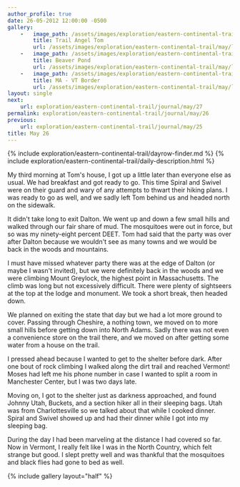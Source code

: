 ```yaml
---
author_profile: true
date: 26-05-2012 12:00:00 -0500
gallery:
    -   image_path: /assets/images/exploration/eastern-continental-trail/may/small/26-1.jpg
        title: Trail Angel Tom
        url: /assets/images/exploration/eastern-continental-trail/may/large/26-1.jpg
    -   image_path: /assets/images/exploration/eastern-continental-trail/may/small/26-2.jpg
        title: Beaver Pond
        url: /assets/images/exploration/eastern-continental-trail/may/large/26-2.jpg
    -   image_path: /assets/images/exploration/eastern-continental-trail/may/small/26-3.jpg
        title: MA - VT Border
        url: /assets/images/exploration/eastern-continental-trail/may/large/26-3.jpg
layout: single
next:
    url: exploration/eastern-continental-trail/journal/may/27
permalink: exploration/eastern-continental-trail/journal/may/26
previous:
    url: exploration/eastern-continental-trail/journal/may/25
title: May 26
---
```

{% include exploration/eastern-continental-trail/dayrow-finder.md %}
{% include exploration/eastern-continental-trail/daily-description.html %}

My third morning at Tom's house, I got up a little later than everyone else as usual. We had breakfast and got ready to go. This time Spiral and Swivel were on their guard and wary of any attempts to thwart their hiking plans. I was ready to go as well, and we sadly left Tom behind us and headed north on the sidewalk.

It didn't take long to exit Dalton. We went up and down a few small hills and walked through our fair share of mud. The mosquitoes were out in force, but so was my ninety-eight percent DEET. Tom had said that the party was over after Dalton because we wouldn't see as many towns and we would be back in the woods and mountains.

I must have missed whatever party there was at the edge of Dalton (or maybe I wasn't invited), but we were definitely back in the woods and we were climbing Mount Greylock, the highest point in Massachusetts. The climb was long but not excessively difficult. There were plenty of sightseers at the top at the lodge and monument. We took a short break, then headed down.

We planned on exiting the state that day but we had a lot more ground to cover. Passing through Cheshire, a nothing town, we moved on to more small hills before getting down into North Adams. Sadly there was not even a convenience store on the trail there, and we moved on after getting some water from a house on the trail.

I pressed ahead because I wanted to get to the shelter before dark. After one bout of rock climbing I walked along the dirt trail and reached Vermont! Moses had left me his phone number in case I wanted to split a room in Manchester Center, but I was two days late.

Moving on, I got to the shelter just as darkness approached, and found Johnny Utah, Buckets, and a section hiker all in their sleeping bags. Utah was from Charlottesville so we talked about that while I cooked dinner. Spiral and Swivel showed up and had their dinner while I got into my sleeping bag.

During the day I had been marveling at the distance I had covered so far. Now in Vermont, I really felt like I was in the North Country, which felt strange but good. I slept pretty well and was thankful that the mosquitoes and black flies had gone to bed as well.

{% include gallery layout="half" %}